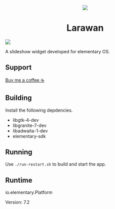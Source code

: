 <p align="center">
    <img src="https://raw.githubusercontent.com/xchan14/larawan/7b65daff83094b557e435a37278b0a8e07854755/data/128.svg" />
    <h1 align="center"> Larawan</h1>
</p>

<img src="https://github.com/xchan14/larawan/blob/main/data/screenshots/app_with_settings.png?raw=true" />

A slideshow widget developed for elementary OS.

## Support

<a href="https://www.patreon.com/checkout/devchannn?rid=22332672">Buy me a coffee ☕️ </a>

## Building

Install the following depdencies.

- libgtk-4-dev
- libgranite-7-dev
- libadwaita-1-dev
- elementary-sdk

## Running

Use `./run-restart.sh` to build and start the app.

## Runtime

io.elementary.Platform

<p>Version: 7.2</p>
